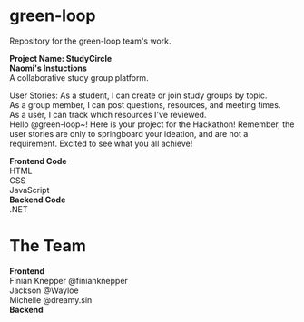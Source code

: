 # green-loop
Repository for the green-loop team's work.

**Project Name: StudyCircle**    
**Naomi's Instuctions**  
A collaborative study group platform.

User Stories:
As a student, I can create or join study groups by topic.  
As a group member, I can post questions, resources, and meeting times.  
As a user, I can track which resources I've reviewed.  
Hello @green-loop~! Here is your project for the Hackathon! Remember, the user stories are only to springboard your ideation, and are not a requirement. Excited to see what you all achieve!  

**Frontend Code**  
HTML  
CSS  
JavaScript  
**Backend Code**  
.NET  

# **The Team**  
**Frontend**  
Finian Knepper @finianknepper  
Jackson @Wayloe  
Michelle @dreamy.sin  
**Backend**
